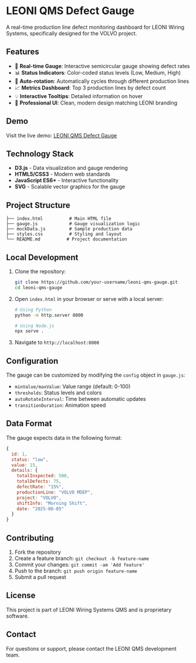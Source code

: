 # LEONI QMS Defect Gauge

A real-time production line defect monitoring dashboard for LEONI Wiring Systems, specifically designed for the VOLVO project.

## Features

- 🎯 **Real-time Gauge**: Interactive semicircular gauge showing defect rates
- 📊 **Status Indicators**: Color-coded status levels (Low, Medium, High)
- 🔄 **Auto-rotation**: Automatically cycles through different production lines
- 📈 **Metrics Dashboard**: Top 3 production lines by defect count
- 💡 **Interactive Tooltips**: Detailed information on hover
- 🎨 **Professional UI**: Clean, modern design matching LEONI branding

## Demo

Visit the live demo: [LEONI QMS Defect Gauge](https://your-username.github.io/leoni-qms-gauge)

## Technology Stack

- **D3.js** - Data visualization and gauge rendering
- **HTML5/CSS3** - Modern web standards
- **JavaScript ES6+** - Interactive functionality
- **SVG** - Scalable vector graphics for the gauge

## Project Structure

```
├── index.html          # Main HTML file
├── gauge.js            # Gauge visualization logic
├── mockData.js         # Sample production data
├── styles.css          # Styling and layout
└── README.md          # Project documentation
```

## Local Development

1. Clone the repository:
   ```bash
   git clone https://github.com/your-username/leoni-qms-gauge.git
   cd leoni-qms-gauge
   ```

2. Open `index.html` in your browser or serve with a local server:
   ```bash
   # Using Python
   python -m http.server 8000
   
   # Using Node.js
   npx serve .
   ```

3. Navigate to `http://localhost:8000`

## Configuration

The gauge can be customized by modifying the `config` object in `gauge.js`:

- `minValue/maxValue`: Value range (default: 0-100)
- `thresholds`: Status levels and colors
- `autoRotateInterval`: Time between automatic updates
- `transitionDuration`: Animation speed

## Data Format

The gauge expects data in the following format:

```javascript
{
  id: 1,
  status: "low",
  value: 15,
  details: {
    totalInspected: 500,
    totalDefects: 75,
    defectRate: "15%",
    productionLine: "VOLVO MDEP",
    project: "VOLVO",
    shiftInfo: "Morning Shift",
    date: "2025-06-05"
  }
}
```

## Contributing

1. Fork the repository
2. Create a feature branch: `git checkout -b feature-name`
3. Commit your changes: `git commit -am 'Add feature'`
4. Push to the branch: `git push origin feature-name`
5. Submit a pull request

## License

This project is part of LEONI Wiring Systems QMS and is proprietary software.

## Contact

For questions or support, please contact the LEONI QMS development team.
